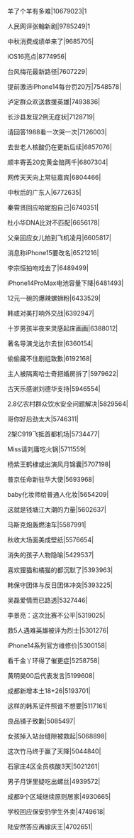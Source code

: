 羊了个羊有多难|10679023|1

人民网评张翰新剧|9785249|1

中秋消费成绩单来了|9685705|

iOS16亮点|8774956|

台风梅花最新路径|7607229|

提前激活iPhone14每台罚20万|7548578|

泸定群众欢送救援英雄|7493836|

长沙县发现2例无症状|7128719|

请回答1988看一次哭一次|7126003|

去世老人核酸仍在更新后续|6857076|

顺丰寄丢20克黄金赔两千|6807304|

网传天天向上常驻嘉宾|6804466|

中秋后的广东人|6772635|

秦霄贤回应哈妮抱自己|6740351|

杜小华DNA比对不匹配|6656178|

父亲回应女儿拍到飞机凌月|6605817|

消息称iPhone15要改名|6521216|

李宗恒拍吻戏去了|6489499|

iPhone14ProMax电池容量下降|6481493|

12元一碗的爆辣螺蛳粉|6433529|

韩或对美打响外交战|6392947|

十岁男孩半夜来灵感起床画画|6388012|

著名导演戈达尔去世|6360154|

偷偷藏不住剧组致歉|6192168|

主人被隔离哈士奇把婚房拆了|5979622|

古天乐感谢刘德华支持|5946554|

2.8亿农村群众饮水安全问题解决|5829564|

哥你好后劲太大|5746311|

2架C919飞抵首都机场|5734477|

Miss请刘庸吃火锅|5711559|

杨紫王鹤棣或出演风月锦囊|5707198|

普京任命新驻华大使|5693968|

baby化妆师给普通人化妆|5654209|

这就是钱塘江大潮的力量|5602637|

马斯克炮轰燃油车|5587991|

秋收大场面美成壁纸|5576654|

消失的孩子人物隐喻|5429537|

喜欢狸猫和橘猫的都沉默了|5393963|

韩保守团体与反日团体冲突|5393225|

吴磊爱情而已路透|5327446|

李景亮：这次比赛不公平|5319025|

救5人遇难英雄被评为烈士|5301276|

iPhone14系列官方维修价|5300158|

看千金丫环得了催更症|5258758|

黄明昊00后代表发言|5199608|

成都新增本土18+26|5193701|

这样的韩系证件照谁不想要|5117161|

良品铺子致歉|5085497|

女孩掉入站台缝隙被救起|5068898|

这次竹马终于赢了天降|5044840|

石家庄4区全员核酸3天|5021261|

男子月饼里疑吃出螺丝|4939572|

成都9个区域继续原则居家|4930665|

学校回应保安扔学生外卖|4749618|

陆安然答应再嫁庆王|4702651|

